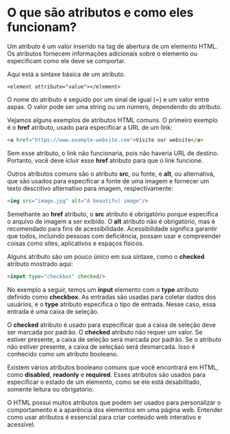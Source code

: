 # O que são atributos e como eles funcionam?

Um atributo é um valor inserido na tag de abertura de um elemento HTML. Os atributos fornecem informações adicionais sobre o elemento ou especificam como ele deve se comportar.

Aqui está a sintaxe básica de um atributo.
```
<element attribute="value"></element>
```
O nome do atributo é seguido por um sinal de igual (=) e um valor entre aspas. O valor pode ser uma string ou um número, dependendo do atributo.

Vejamos alguns exemplos de atributos HTML comuns. O primeiro exemplo é o **href** atributo, usado para especificar a URL de um link:

```html
<a href="https://www.example-website.com">Visite our website</a>
```

Sem esse atributo, o link não funcionaria, pois não haveria URL de destino. Portanto, você deve icluir esse **href** atributo para que o link funcione.

Outros atributos comuns são o atributo **src**, ou fonte, e **alt**, ou alternativa, que são usados para especificar a fonte de uma imagem e fornecer um texto descritivo alternativo para imagem, respectivamente:

```html
<img src="image.jpg" alt="A beautiful image"/>
```

Semelhante ao **href** atributo, o **src** atributo é obrigatório porque especifica o arquivo de imagem a ser exibido. O **alt** atributo não é obrigatório, mas é recomendado para fins de acessibilidade. Acessibilidade significa garantir que todos, incluindo pessoas com deficiência, possam usar e compreender coisas como sites, aplicativos e espaços físicos.

Alguns atributo são um pouco único em sua sintaxe, como o **checked** atributo mostrado aqui:
```html
<input type="checkbox" checked/>
```
No exemplo a seguir, temos um **input** elemento com o **type** atributo definido como **checkbox**. As entradas são usadas para coletar dados dos usuários, e o **type** atributo especifica o tipo de entrada. Nesse caso, essa entrada é uma caixa de seleção.

O **checked** atributo é usado para especificar que a caixa de seleção deve ser marcada por padrão. O **checked** atributo não requer um valor. Se estiver presente, a caixa de seleção será marcada por padrão. Se o atributo não estiver presente, a caixa de seleçãao será desmarcada. Isso é conhecido como um atributo booleano.

Existem vários atributos booleano comuns que você encontrará em HTML, como **disabled**, **readonly** e **required**. Esses atributos são usados para especificar o estado de um elemento, como se ele está desabilitado, somente leitura ou obrigatório.

O HTML possui muitos atributos que podem ser usados para personalizar o comportamento e a aparência dos elementos em uma página web. Entender como usar atributos é essencial para criar conteúdo web interativo e acessível.